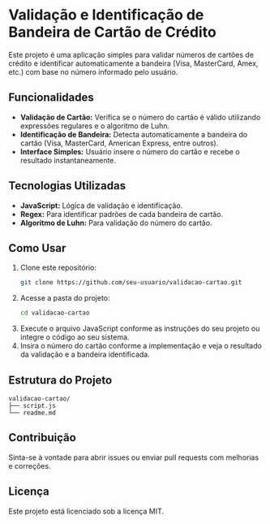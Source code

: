 # Validação e Identificação de Bandeira de Cartão de Crédito

Este projeto é uma aplicação simples para validar números de cartões de crédito e identificar automaticamente a bandeira (Visa, MasterCard, Amex, etc.) com base no número informado pelo usuário.

## Funcionalidades

- **Validação de Cartão:** Verifica se o número do cartão é válido utilizando expressões regulares e o algoritmo de Luhn.
- **Identificação de Bandeira:** Detecta automaticamente a bandeira do cartão (Visa, MasterCard, American Express, entre outros).
- **Interface Simples:** Usuário insere o número do cartão e recebe o resultado instantaneamente.

## Tecnologias Utilizadas

- **JavaScript:** Lógica de validação e identificação.
- **Regex:** Para identificar padrões de cada bandeira de cartão.
- **Algoritmo de Luhn:** Para validação do número do cartão.

## Como Usar

1. Clone este repositório:
    ```bash
    git clone https://github.com/seu-usuario/validacao-cartao.git
    ```
2. Acesse a pasta do projeto:
    ```bash
    cd validacao-cartao
    ```
3. Execute o arquivo JavaScript conforme as instruções do seu projeto ou integre o código ao seu sistema.
4. Insira o número do cartão conforme a implementação e veja o resultado da validação e a bandeira identificada.

## Estrutura do Projeto

```
validacao-cartao/
├── script.js
└── readme.md
```

## Contribuição

Sinta-se à vontade para abrir issues ou enviar pull requests com melhorias e correções.

## Licença

Este projeto está licenciado sob a licença MIT.


